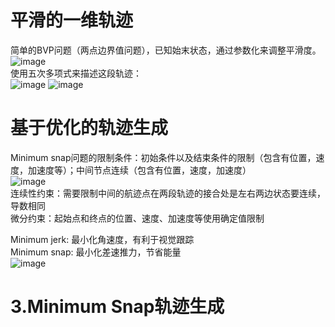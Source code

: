 # 平滑的一维轨迹
简单的BVP问题（两点边界值问题），已知始末状态，通过参数化来调整平滑度。  
![image](https://github.com/user-attachments/assets/3b706891-ba66-45cb-81fb-5c9713241625)  
使用五次多项式来描述这段轨迹：  
![image](https://github.com/user-attachments/assets/324578fa-7bb7-4d61-acd5-ccbde289d507) 
![image](https://github.com/user-attachments/assets/e1909ff0-cc67-47ee-b251-5fa5a7d73e51)  

# 基于优化的轨迹生成  
Minimum snap问题的限制条件：初始条件以及结束条件的限制（包含有位置，速度，加速度等）；中间节点连续（包含有位置，速度，加速度）  
![image](https://github.com/user-attachments/assets/c66cb94f-59e3-4dce-ba0b-0b472415b02a)  
连续性约束：需要限制中间的航迹点在两段轨迹的接合处是左右两边状态要连续，导数相同  
微分约束：起始点和终点的位置、速度、加速度等使用确定值限制  

Minimum jerk: 最小化角速度，有利于视觉跟踪  
Minimum snap: 最小化差速推力，节省能量  
![image](https://github.com/user-attachments/assets/92cc95fd-09d1-41f8-8a96-3b2a1779d927)  

# 3.Minimum Snap轨迹生成  

